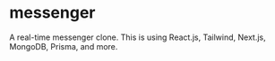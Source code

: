 # messenger
A real-time messenger clone. This is using React.js, Tailwind, Next.js, MongoDB, Prisma, and more.
